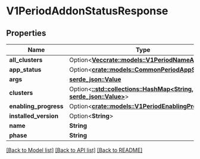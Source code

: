 # V1PeriodAddonStatusResponse

## Properties

Name | Type | Description | Notes
------------ | ------------- | ------------- | -------------
**all_clusters** | Option<[**Vec<crate::models::V1PeriodNameAlias>**](v1.NameAlias.md)> |  | [optional]
**app_status** | Option<[**crate::models::CommonPeriodAppStatus**](common.AppStatus.md)> |  | [optional]
**args** | [**serde_json::Value**](.md) |  | 
**clusters** | Option<[**::std::collections::HashMap<String, serde_json::Value>**](serde_json::Value.md)> |  | [optional]
**enabling_progress** | Option<[**crate::models::V1PeriodEnablingProgress**](v1.EnablingProgress.md)> |  | [optional]
**installed_version** | Option<**String**> |  | [optional]
**name** | **String** |  | 
**phase** | **String** |  | 

[[Back to Model list]](../README.md#documentation-for-models) [[Back to API list]](../README.md#documentation-for-api-endpoints) [[Back to README]](../README.md)


